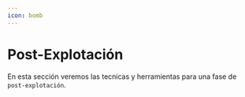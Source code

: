 ```yaml
---
icon: bomb
---
```


# Post-Explotación

En esta sección veremos las tecnicas y herramientas para una fase de `post-explotación`.


